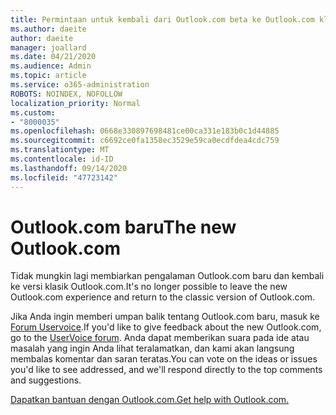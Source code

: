 ```yaml
---
title: Permintaan untuk kembali dari Outlook.com beta ke Outlook.com klasik
ms.author: daeite
author: daeite
manager: joallard
ms.date: 04/21/2020
ms.audience: Admin
ms.topic: article
ms.service: o365-administration
ROBOTS: NOINDEX, NOFOLLOW
localization_priority: Normal
ms.custom:
- "8000035"
ms.openlocfilehash: 0668e330897698481ce00ca331e183b0c1d44885
ms.sourcegitcommit: c6692ce0fa1358ec3529e59ca0ecdfdea4cdc759
ms.translationtype: MT
ms.contentlocale: id-ID
ms.lasthandoff: 09/14/2020
ms.locfileid: "47723142"
---
```

# <a name="the-new-outlookcom"></a><span data-ttu-id="88ae7-102">Outlook.com baru</span><span class="sxs-lookup"><span data-stu-id="88ae7-102">The new Outlook.com</span></span>

<span data-ttu-id="88ae7-103">Tidak mungkin lagi membiarkan pengalaman Outlook.com baru dan kembali ke versi klasik Outlook.com.</span><span class="sxs-lookup"><span data-stu-id="88ae7-103">It's no longer possible to leave the new Outlook.com experience and return to the classic version of Outlook.com.</span></span>

<span data-ttu-id="88ae7-104">Jika Anda ingin memberi umpan balik tentang Outlook.com baru, masuk ke [Forum Uservoice](https://go.microsoft.com/fwlink/p/?linkid=851599).</span><span class="sxs-lookup"><span data-stu-id="88ae7-104">If you'd like to give feedback about the new Outlook.com, go to the [UserVoice forum](https://go.microsoft.com/fwlink/p/?linkid=851599).</span></span> <span data-ttu-id="88ae7-105">Anda dapat memberikan suara pada ide atau masalah yang ingin Anda lihat teralamatkan, dan kami akan langsung membalas komentar dan saran teratas.</span><span class="sxs-lookup"><span data-stu-id="88ae7-105">You can vote on the ideas or issues you'd like to see addressed, and we'll respond directly to the top comments and suggestions.</span></span>

[<span data-ttu-id="88ae7-106">Dapatkan bantuan dengan Outlook.com.</span><span class="sxs-lookup"><span data-stu-id="88ae7-106">Get help with Outlook.com.</span></span>](https://support.office.com/article/40676ad0-c831-45ac-a023-5be633be798d?wt.mc_id=Office_Outlook_com_Alchemy)